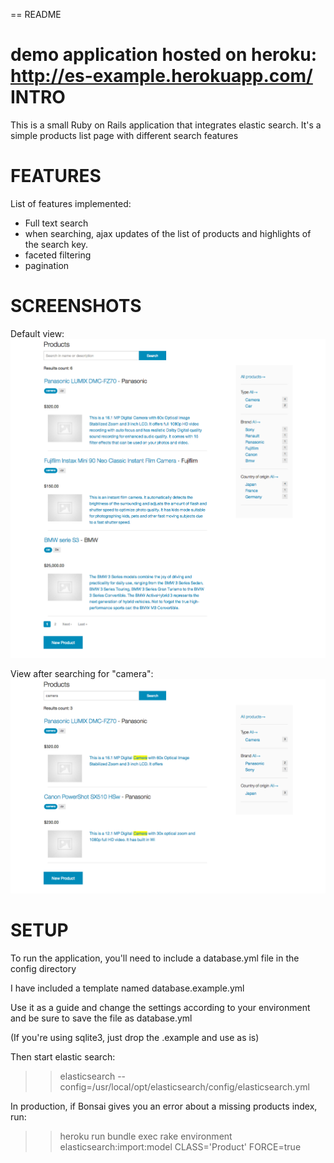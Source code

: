 == README

demo application hosted on heroku: http://es-example.herokuapp.com/
INTRO
=====
This is a small Ruby on Rails application that integrates elastic search. It's a simple products list page with different search features


FEATURES
========
List of features implemented:

- Full text search
- when searching, ajax updates of the list of products and highlights of the search key.
- faceted filtering
- pagination


SCREENSHOTS
===========
Default view:
![Alt text](/public/products_catalog.png?raw=true "screenshot 1")

View after searching for "camera":
![Alt text](/public/products_catalog_2.png?raw=true "screenshot 2")


SETUP
=====
To run the application, you'll need to include a database.yml file in the config directory

I have included a template named database.example.yml

Use it as a guide and change the settings according to your environment and be sure to save the file as database.yml

(If you're using sqlite3, just drop the .example and use as is)

Then start elastic search:
>> elasticsearch --config=/usr/local/opt/elasticsearch/config/elasticsearch.yml

In production, if Bonsai gives you an error about a missing products index, run:
>> heroku run bundle exec rake environment elasticsearch:import:model CLASS='Product' FORCE=true 







